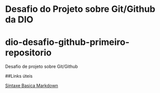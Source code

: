 #  Desafio do Projeto sobre Git/Github da DIO
# dio-desafio-github-primeiro-repositorio
Desafio de projeto sobre Git/Github

##Links úteis 

[Síntaxe Basica Markdown](https://www.markdownguide.org/basic-syntax/)
